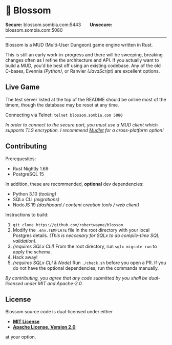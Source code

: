 # 🌸 Blossom

<!-- markdownlint-disable -->
<div>
  <strong>Secure:</strong> blossom.sombia.com:5443
    &nbsp;&nbsp;&nbsp;&nbsp;&nbsp;
  <strong>Unsecure:</strong> blossom.sombia.com:5080
</div>
<!-- markdownlint-enable -->

-----

Blossom is a MUD (Multi-User Dungeon) game engine written in Rust.

This is still an early work-in-progress and there will be sweeping, breaking
changes often as I refine the architecture and API. If you actually want to
build a MUD, you'd be best off using an existing codebase. Any of the old
C-bases, Evennia *(Python)*, or Ranvier *(JavaScript)* are excellent options.

## Live Game

The test server listed at the top of the README should be online most of the
timem, though the database may be reset at any time.

Connecting via Telnet: `telnet blossom.sombia.com 5080`

*In order to connect to the secure port, you must use a MUD client which
supports TLS encryption. I recommend [Mudlet](https://www.mudlet.org/) for a
cross-platform option!*

## Contributing

Prerequesites:

- Rust Nightly 1.69
- PostgreSQL 15

In addition, these are recommended, **optional** dev dependencies:

- Python 3.10 *(tooling)*
- SQLx CLI *(migrations)*
- NodeJS 19 *(dashboard / content creation tools / web client)*

Instructions to build:

1. `git clone https://github.com/robertwayne/blossom`
2. Modify the `.env.TEMPLATE` file in the root directory with your local
   Postgres details. *(This is neccesary for SQLx to do compile-time SQL
   validation).*
3. *(requires SQLx CLI)* From the root directory, run `sqlx migrate run` to
   apply the schema.
4. Hack away!
5. *(requires SQLx CLI & Node)* Run `./check.sh` before you open a PR. If you do
   not have the optional dependencies, run the commands manually.

*By contributing, you agree that any code submitted by you shall be
dual-licensed under MIT and Apache-2.0.*

## License

Blossom source code is dual-licensed under either

- **[MIT License](/docs/LICENSE-MIT)**
- **[Apache License, Version 2.0](/docs/LICENSE-APACHE)**

at your option.
